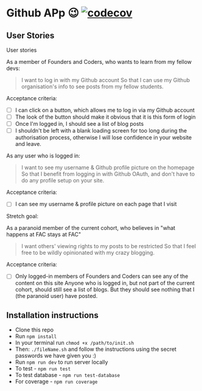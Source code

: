 Github APp :wink:
[![codecov](https://codecov.io/gh/Akin909/week8-PA-Github-pajes/branch/master/graph/badge.svg)](https://codecov.io/gh/Akin909/week8-PA-Github-pajes)
===

## User Stories

User stories

As a member of Founders and Coders, who wants to learn from my fellow devs:

>I want to log in with my Github account
So that I can use my Github organisation's info to see posts from my fellow students.

Acceptance criteria:

 - [ ] I can click on a button, which allows me to log in via my Github account
 - [ ] The look of the button should make it obvious that it is this form of login
 - [ ] Once I'm logged in, I should see a list of blog posts
 - [ ] I shouldn't be left with a blank loading screen for too long during the authorisation process, otherwise I will lose confidence in your website and leave.

As any user who is logged in:

>I want to see my username & Github profile picture on the homepage
So that I benefit from logging in with Github OAuth, and don't have to do any profile setup on your site.

Acceptance criteria:

- [ ] I can see my username & profile picture on each page that I visit


Stretch goal:

As a paranoid member of the current cohort, who believes in "what happens at FAC stays at FAC"

> I want others' viewing rights to my posts to be restricted
So that I feel free to be wildly opinionated with my crazy blogging.

Acceptance criteria:

- [ ] Only logged-in members of Founders and Coders can see any of the content on this site
Anyone who is logged in, but not part of the current cohort, should still see a list of blogs. But they should see nothing that I (the paranoid user) have posted.

## Installation instructions

- Clone this repo
- Run `npm install`
- In your terminal run `chmod +x /path/to/init.sh`
- Then: `./fileName.sh` and follow the instructions using the secret passwords we have given you :)
- Run `npm run dev` to run server locally
- To test - `npm run test`
- To test database - `npm run test-database`
- For coverage - `npm run coverage`

